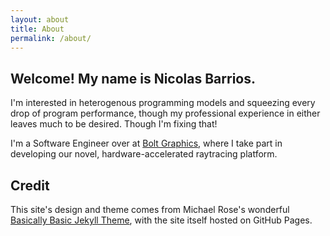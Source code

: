 ```yaml
---
layout: about
title: About
permalink: /about/
---
```


## Welcome! My name is Nicolas Barrios.

I'm interested in heterogenous programming models and squeezing every drop of program performance, though my professional experience in either leaves much to be desired.
Though I'm fixing that!

I'm a Software Engineer over at [Bolt Graphics](https://bolt.graphics/), where I take part in developing our novel, hardware-accelerated raytracing platform.

## Credit

This site's design and theme comes from Michael Rose's wonderful [Basically Basic Jekyll Theme](https://github.com/mmistakes/jekyll-theme-basically-basic), with the site itself hosted on GitHub Pages.
